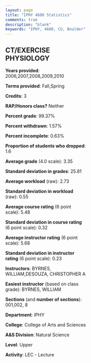 ```yaml
---
layout: page
title: "IPHY 4680 Statistics"
comments: true
description: "blank"
keywords: "IPHY, 4680, CU, Boulder"
--- 
```

<head>
<script src="https://ajax.googleapis.com/ajax/libs/jquery/2.1.3/jquery.min.js"></script>
<script src="https://dl.dropboxusercontent.com/s/pc42nxpaw1ea4o9/highcharts.js?dl=0"></script>
<!-- <script src="../assets/js/highcharts.js"></script> -->
<style type="text/css">@font-face {
	font-family: "Bebas Neue";
	src: url(https://www.filehosting.org/file/details/544349/BebasNeue%20Regular.otf) format("opentype");
	}
	h1.Bebas { 
		font-family: "Bebas Neue", Verdana, Tahoma;
	}
</style>
</head>
<body>
	<div id="container" style="float: right; width: 45%; height: 88%; margin-left: 2.5%; margin-right: 2.5%;"></div>
	<script language="JavaScript">
		$(document).ready(function() {
		var chart = {type: 'column'};
		var title = {text: 'Grade Distribution'};
		var xAxis = {categories: ['A','B','C','D','F'],crosshair: true};
		var yAxis = {min: 0,title: {text: 'Percentage'}};
		var tooltip = {headerFormat: '<center><b><span style="font-size:20px">{point.key}</span></b></center>',
		               pointFormat: '<td style="padding:0"><b>{point.y:.1f}%</b></td>',
		               footerFormat: '</table>',shared: true,useHTML: true};
		var plotOptions = {column: {pointPadding: 0.0,borderWidth: 0}};  
		var credits = {enabled: false};var series= [{name: 'Percent',data: [51.64,38.52,8.2,0.0,1.64,]}];
		var json = {};
		json.chart = chart;
		json.title = title;
		json.tooltip = tooltip;
		json.xAxis = xAxis;
		json.yAxis = yAxis;  
		json.series = series;
		json.plotOptions = plotOptions;  
		json.credits = credits;
		$('#container').highcharts(json);
	});
	</script>
</body>
			   
## CT/EXERCISE PHYSIOLOGY

**Years provided**: 2006,2007,2008,2009,2010

**Terms provided**: Fall,Spring

**Credits**: 3

**RAP/Honors class?** Neither

**Percent grade**: 99.37%

**Percent withdrawn**: 1.57%

**Percent incomplete**: 0.63%

**Proportion of students who dropped**: 1.6

**Average grade** (4.0 scale): 3.35

**Standard deviation in grades**: 25.81

**Average workload** (raw): 2.73

**Standard deviation in workload** (raw): 0.55

**Average course rating** (6 point scale): 5.48

**Standard deviation in course rating** (6 point scale): 0.32

**Average instructor rating** (6 point scale): 5.68

**Standard deviation in instructor rating** (6 point scale): 0.23

**Instructors**: BYRNES, WILLIAM,DESOUZA, CHRISTOPHER A

**Easiest instructor** (based on class grade): BYRNES, WILLIAM

**Sections** (and **number of sections**): 001,002, 8

**Department**: IPHY

**College**: College of Arts and Sciences

**A&S Division**: Natural Science

**Level**: Upper

**Activity**: LEC - Lecture